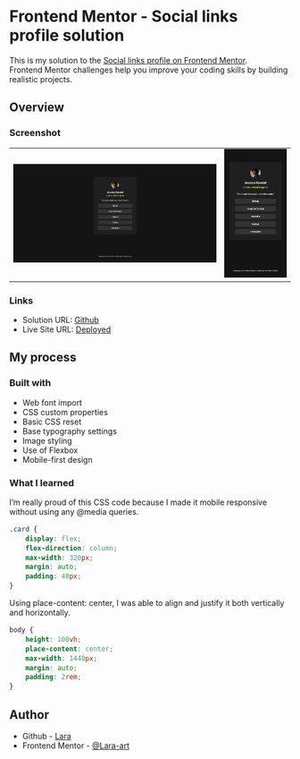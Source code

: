# Frontend Mentor - Social links profile solution

This is my solution to the <a href="https://www.frontendmentor.io/challenges/social-links-profile-UG32l9m6dQ"> Social links profile on Frontend Mentor</a>.<br> Frontend Mentor challenges help you improve your coding skills by building realistic projects. 


## Overview

### Screenshot

<table>
  <tr>
    <td style="width: 75%;"><img src="https://github.com/Lara-art/Social-links-profile/blob/main/screenshot/Desktop.PNG" alt="Vista de Escritorio" style="width: 100%;"/></td>
    <td style="width: 25%;"><img src="https://github.com/Lara-art/Social-links-profile/blob/main/screenshot/Mobile.PNG"  alt="Vista Móvil" style="width: 100%;"/></td>
  </tr>
</table>

### Links

- Solution URL: [Github](https://github.com/Lara-art/Social-links-profile)
- Live Site URL: [Deployed](https://lara-art.github.io/QR-code-component/)

## My process

### Built with

- Web font import
- CSS custom properties
- Basic CSS reset
- Base typography settings
- Image styling
- Use of Flexbox
- Mobile-first design


### What I learned

I’m really proud of this CSS code because I made it mobile responsive without using any @media queries.


```css
.card {
    display: flex;
    flex-direction: column;
    max-width: 320px;
    margin: auto;
    padding: 40px;
}


```
Using place-content: center, I was able to align and justify it both vertically and horizontally.

```css
body {
    height: 100vh;
    place-content: center;
    max-width: 1440px;
    margin: auto;
    padding: 2rem;
}
```


## Author

- Github - [Lara](https://github.com/Lara-art)
- Frontend Mentor - [@Lara-art](https://www.frontendmentor.io/profile/Lara-art)

